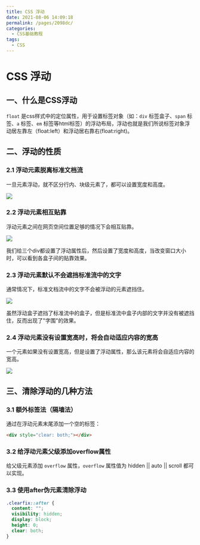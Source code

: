 ```yaml
---
title: CSS 浮动
date: 2021-08-06 14:09:18
permalink: /pages/2098dc/
categories:
  - CSS基础教程
tags:
  - CSS
---
```

# CSS 浮动

## 一、什么是CSS浮动
`float` 是css样式中的定位属性，用于设置标签对象（如：`div` 标签盒子、`span` 标签、`a` 标签、`em` 标签等html标签）的浮动布局，浮动也就是我们所说标签对象浮动居左靠左（float:left）和浮动居右靠右(float:right)。

## 二、浮动的性质
### 2.1 浮动元素脱离标准文档流
一旦元素浮动，就不区分行内、块级元素了，都可以设置宽度和高度。

![](https://cdn.jsdelivr.net/gh/xiaoyang-web/blog-imgs/images/20210906144552.png)

### 2.2 浮动元素相互贴靠
浮动元素之间在网页空间位置足够的情况下会相互贴靠。

![](https://cdn.jsdelivr.net/gh/xiaoyang-web/blog-imgs/images/%E5%9B%BE%E7%89%874.gif)

我们给三个div都设置了浮动属性后，然后设置了宽度和高度，当改变窗口大小时，可以看到各盒子间的贴靠效果。

### 2.3 浮动元素默认不会遮挡标准流中的文字
通常情况下，标准文档流中的文字不会被浮动的元素遮挡住。

![](https://cdn.jsdelivr.net/gh/xiaoyang-web/blog-imgs/images/20210906151524.png)

虽然浮动盒子遮挡了标准流中的盒子，但是标准流中盒子内部的文字并没有被遮挡住，反而出现了"字围"的效果。

### 2.4 浮动元素没有设置宽高时，将会自动适应内容的宽高
一个元素如果没有设置宽高，但是设置了浮动属性，那么该元素将会自适应内容的宽高。

![](https://cdn.jsdelivr.net/gh/xiaoyang-web/blog-imgs/images/20210906152532.png)

## 三、清除浮动的几种方法
### 3.1 额外标签法（隔墙法）
通过在浮动元素末尾添加一个空的标签：
```html
<div style="clear: both;"></div>
```

### 3.2 给浮动元素父级添加overflow属性
给父级元素添加 `overflow` 属性，`overflow` 属性值为 hidden || auto || scroll 都可以实现。

### 3.3 使用after伪元素清除浮动
```css
.clearfix::after {
  content: "";
  visibility: hidden;
  display: block;
  height: 0;
  clear: both;
}
```
